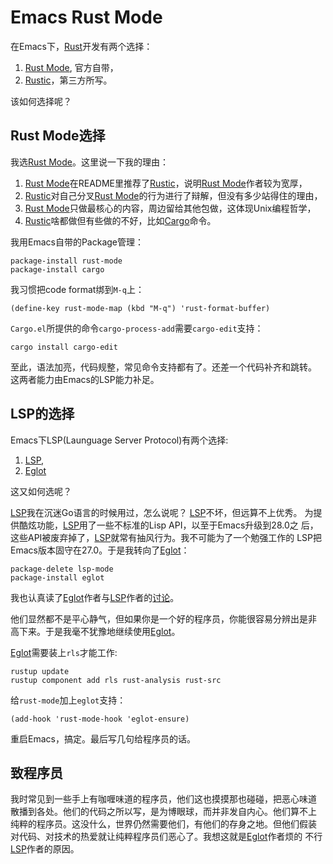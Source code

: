 # Emacs Rust Mode

在Emacs下，[Rust]开发有两个选择：
1. [Rust Mode], 官方自带，
2. [Rustic]，第三方所写。

该如何选择呢？
## Rust Mode选择

我选[Rust Mode]。这里说一下我的理由：
1. [Rust Mode]在README里推荐了[Rustic]，说明[Rust Mode]作者较为宽厚，
2. [Rustic]对自己分叉[Rust Mode]的行为进行了辩解，但没有多少站得住的理由，
3. [Rust Mode]只做最核心的内容，周边留给其他包做，这体现Unix编程哲学，
4. [Rustic]啥都做但有些做的不好，比如[Cargo]命令。

我用Emacs自带的Package管理：

```
package-install rust-mode
package-install cargo
```

我习惯把code format绑到`M-q`上：
```
(define-key rust-mode-map (kbd "M-q") 'rust-format-buffer)
```
`Cargo.el`所提供的命令`cargo-process-add`需要`cargo-edit`支持：
```
cargo install cargo-edit
```

至此，语法加亮，代码规整，常见命令支持都有了。还差一个代码补齐和跳转。
这两者能力由Emacs的LSP能力补足。

## LSP的选择

Emacs下LSP(Launguage Server Protocol)有两个选择:
1. [LSP],
2. [Eglot]

这又如何选呢？

[LSP]我在沉迷Go语言的时候用过，怎么说呢？ [LSP]不坏，但远算不上优秀。
为提供酷炫功能，[LSP]用了一些不标准的Lisp API，以至于Emacs升级到28.0之
后，这些API被废弃掉了，[LSP]就常有抽风行为。我不可能为了一个勉强工作的
LSP把Emacs版本固守在27.0。于是我转向了[Eglot]：

```
package-delete lsp-mode
package-install eglot
```
我也认真读了[Eglot]作者与[LSP]作者的[讨论](https://github.com/joaotavora/eglot/issues/180)。

他们显然都不是平心静气，但如果你是一个好的程序员，你能很容易分辨出是非
高下来。于是我毫不犹豫地继续使用[Eglot]。

[Eglot]需要装上`rls`才能工作:
```
rustup update
rustup component add rls rust-analysis rust-src
```

给`rust-mode`加上`eglot`支持：
```
(add-hook 'rust-mode-hook 'eglot-ensure)
```
重启Emacs，搞定。最后写几句给程序员的话。

## 致程序员

我时常见到一些手上有咖喱味道的程序员，他们这也摸摸那也碰碰，把恶心味道
散播到各处。他们的代码之所以写，是为博眼球，而并非发自内心。他们算不上
纯粹的程序员。这没什么，世界仍然需要他们，有他们的存身之地。但他们假装
对代码、对技术的热爱就让纯粹程序员们恶心了。我想这就是[Eglot]作者烦的
不行[LSP]作者的原因。

[Rust Mode]: https://github.com/rust-lang/rust-mode
[Rustic]: https://github.com/brotzeit/rustic
[Rust]: https://rust-lang.org/
[Cargo]: https://cargo.io
[LSP]: https://github.com/emacs-lsp/lsp-mode
[Eglot]: https://github.com/joaotavora/eglot
